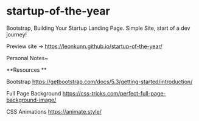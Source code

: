 # startup-of-the-year
Bootstrap, Building Your Startup Landing Page. Simple Site, start of a dev journey!

Preview site
-> https://leonkunn.github.io/startup-of-the-year/

Personal Notes~

**Resources **

Bootstrap
https://getbootstrap.com/docs/5.3/getting-started/introduction/

Full Page Background
https://css-tricks.com/perfect-full-page-background-image/

CSS Animations 
https://animate.style/
